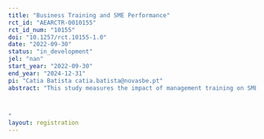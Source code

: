 ```yaml
---
title: "Business Training and SME Performance"
rct_id: "AEARCTR-0010155"
rct_id_num: "10155"
doi: "10.1257/rct.10155-1.0"
date: "2022-09-30"
status: "in_development"
jel: "nan"
start_year: "2022-09-30"
end_year: "2024-12-31"
pi: "Catia Batista catia.batista@novasbe.pt"
abstract: "This study measures the impact of management training on SME business performance in Portugal. Three different training programs will be evaluated. The first focuses on marketing and strategy. The second teaches financial and operations management. The last program is aimed at developing manager leadership and aspirations.

"
layout: registration
---
```


